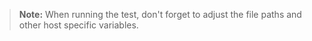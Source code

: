 > **Note:**
> When running the test, don't forget to adjust the file paths and other host specific variables.
